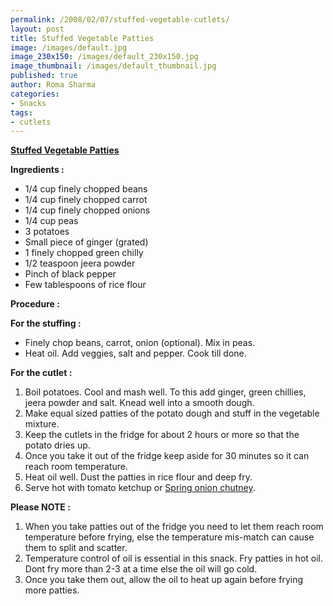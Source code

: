 ```yaml
--- 
permalink: /2008/02/07/stuffed-vegetable-cutlets/
layout: post
title: Stuffed Vegetable Patties
image: /images/default.jpg
image_230x150: /images/default_230x150.jpg
image_thumbnail: /images/default_thumbnail.jpg
published: true
author: Roma Sharma
categories: 
- Snacks
tags:
- cutlets
---
```

<span style="text-decoration:underline;"><strong>Stuffed Vegetable Patties</strong></span>

<strong>Ingredients :</strong>
<ul>
	<li>1/4 cup finely chopped beans</li>
	<li>1/4 cup finely chopped carrot</li>
	<li>1/4 cup finely chopped onions</li>
	<li>1/4 cup peas</li>
	<li>3 potatoes</li>
	<li>Small piece of ginger (grated)</li>
	<li>1 finely chopped green chilly</li>
	<li>1/2 teaspoon jeera powder</li>
	<li>Pinch of black pepper</li>
	<li>Few tablespoons of rice flour</li>
</ul>
<strong>Procedure :</strong>

<strong>For the stuffing :</strong>
<ul>
	<li>Finely chop beans, carrot, onion (optional). Mix in peas.</li>
	<li>Heat oil. Add veggies, salt and pepper. Cook till done.</li>
</ul>
<strong>For the cutlet :</strong>
<ol>
	<li>Boil potatoes. Cool and mash well. To this add ginger, green chillies, jeera powder and salt. Knead well into a smooth dough.</li>
	<li>Make equal sized patties of the potato dough and stuff in the vegetable mixture.</li>
	<li>Keep the cutlets in the fridge for about 2 hours or more so that the potato dries up.</li>
	<li>Once you take it out of the fridge keep aside for 30 minutes so it can reach room temperature.</li>
	<li>Heat oil well. Dust the patties in rice flour and deep fry.</li>
	<li>Serve hot with tomato ketchup or <a href="http://romaspacenew.wordpress.com/2008/01/28/spring-onion-chutney/">Spring onion chutney</a>.</li>
</ol>
<strong>Please NOTE :</strong>
<ol>
	<li>When you take patties out of the fridge you need to let them reach room temperature before frying, else the temperature mis-match can cause them to split and scatter.</li>
	<li>Temperature control of oil is essential in this snack. Fry patties in hot oil. Dont fry more than 2-3 at a time else the oil will go cold.</li>
	<li>Once you take them out, allow the oil to heat up again before frying more patties.</li>
</ol>
